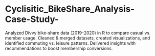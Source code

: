 # Cyclisitic_BikeShare_Analysis-Case-Study-
Analyzed Divvy bike-share data (2019–2020) in R to compare casual vs. member usage. Cleaned &amp; merged datasets, created visualizations, and identified commuting vs. leisure patterns. Delivered insights with recommendations to boost membership conversions.
